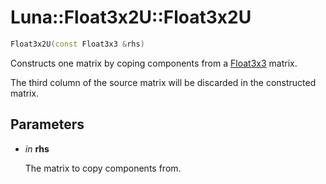 # Luna::Float3x2U::Float3x2U

```c++
Float3x2U(const Float3x3 &rhs)
```

Constructs one matrix by coping components from a [Float3x3](struct_luna_1_1_float3x3.md) matrix. 

The third column of the source matrix will be discarded in the constructed matrix. 

## Parameters
* *in* **rhs**

    The matrix to copy components from. 

